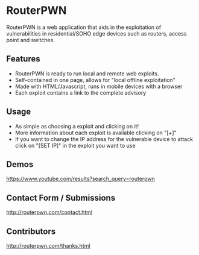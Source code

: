 # RouterPWN

RouterPWN is a web application that aids in the exploitation of vulnerabilities in residential/SOHO edge devices such as routers, access point and switches.

## Features

* RouterPWN is ready to run local and remote web exploits.
* Self-contained in one page, allows for "local offline exploitation"
* Made with HTML/Javascript, runs in mobile devices with a browser
* Each exploit contains a link to the complete advisory 

## Usage
* As simple as choosing a exploit and clicking on it!
* More information about each exploit is available clicking on "[+]"
* If you want to change the IP address for the vulnerable device to attack click on "[SET IP]" in the exploit you want to use


## Demos

https://www.youtube.com/results?search_query=routerpwn


## Contact Form / Submissions

http://routerpwn.com/contact.html


## Contributors

http://routerpwn.com/thanks.html

